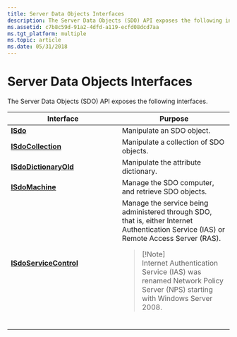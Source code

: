 ```yaml
---
title: Server Data Objects Interfaces
description: The Server Data Objects (SDO) API exposes the following interfaces.
ms.assetid: c7b8c59d-91a2-4dfd-a119-ecfd08dcd7aa
ms.tgt_platform: multiple
ms.topic: article
ms.date: 05/31/2018
---
```


# Server Data Objects Interfaces

The Server Data Objects (SDO) API exposes the following interfaces.



<table>
<colgroup>
<col style="width: 50%" />
<col style="width: 50%" />
</colgroup>
<thead>
<tr class="header">
<th>Interface</th>
<th>Purpose</th>
</tr>
</thead>
<tbody>
<tr class="odd">
<td><a href="https://docs.microsoft.com/windows/desktop/api/sdoias/nn-sdoias-isdo"><strong>ISdo</strong></a></td>
<td>Manipulate an SDO object.<br/></td>
</tr>
<tr class="even">
<td><a href="https://docs.microsoft.com/windows/desktop/api/sdoias/nn-sdoias-isdocollection"><strong>ISdoCollection</strong></a></td>
<td>Manipulate a collection of SDO objects.<br/></td>
</tr>
<tr class="odd">
<td><a href="https://docs.microsoft.com/windows/desktop/api/sdoias/nn-sdoias-isdodictionaryold"><strong>ISdoDictionaryOld</strong></a></td>
<td>Manipulate the attribute dictionary.<br/></td>
</tr>
<tr class="even">
<td><a href="https://docs.microsoft.com/windows/desktop/api/sdoias/nn-sdoias-isdomachine"><strong>ISdoMachine</strong></a></td>
<td>Manage the SDO computer, and retrieve SDO objects.<br/></td>
</tr>
<tr class="odd">
<td><a href="https://docs.microsoft.com/windows/desktop/api/sdoias/nn-sdoias-isdoservicecontrol"><strong>ISdoServiceControl</strong></a></td>
<td>Manage the service being administered through SDO, that is, either Internet Authentication Service (IAS) or Remote Access Server (RAS).<br/>
<blockquote>
[!Note]<br />
Internet Authentication Service (IAS) was renamed Network Policy Server (NPS) starting with Windows Server 2008.
</blockquote>
<br/></td>
</tr>
</tbody>
</table>



 

 

 





